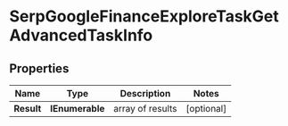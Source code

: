 # SerpGoogleFinanceExploreTaskGetAdvancedTaskInfo


## Properties

| Name | Type | Description | Notes |
|------------ | ------------- | ------------- | -------------|
**Result** | **IEnumerable<SerpGoogleFinanceExploreTaskGetAdvancedResultInfo>** | array of results |[optional]|